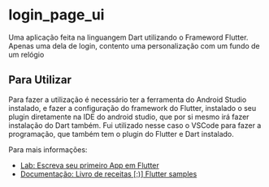 # login_page_ui

Uma aplicação feita na linguangem Dart utilizando o Frameword Flutter.
Apenas uma dela de login, contento uma personalização com um fundo de um relógio

## Para Utilizar

Para fazer a utilização é necessário ter a ferramenta do Android Studio instalado,
e fazer a configuração do framework do Flutter, instalado o seu plugin diretamente na IDE do android studio, que por si mesmo irá fazer instalação do Dart também.
Fui utilizado nesse caso o VSCode para fazer a programação, que também tem o plugin do Flutter e Dart instalado.

Para mais informações:

- [Lab: Escreva seu primeiro App em Flutter](https://flutter.dev/docs/get-started/codelab)
- [Documentação: Livro de receitas [:)] Flutter samples](https://flutter.dev/docs/cookbook)
